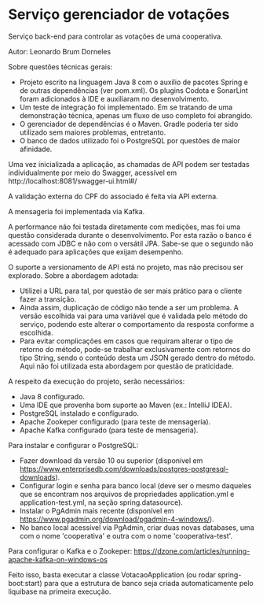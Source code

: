 # Serviço gerenciador de votações
Serviço back-end para controlar as votações de uma cooperativa.

Autor: Leonardo Brum Dorneles

Sobre questões técnicas gerais:
- Projeto escrito na linguagem Java 8 com o auxílio de pacotes Spring e de outras dependências (ver pom.xml). Os plugins Codota e SonarLint foram adicionados à IDE e auxiliaram no desenvolvimento.
- Um teste de integração foi implementado. Em se tratando de uma demonstração técnica, apenas um fluxo de uso completo foi abrangido.
- O gerenciador de dependências é o Maven. Gradle poderia ter sido utilizado sem maiores problemas, entretanto.
- O banco de dados utilizado foi o PostgreSQL por questões de maior afinidade.

Uma vez inicializada a aplicação, as chamadas de API podem ser testadas individualmente por meio do Swagger, acessível em http://localhost:8081/swagger-ui.html#/

A validação externa do CPF do associado é feita via API externa.

A mensageria foi implementada via Kafka.

A performance não foi testada diretamente com medições, mas foi uma questão considerada durante o desenvolvimento. Por esta razão o banco é acessado com JDBC e não com o versátil JPA. Sabe-se que o segundo não é adequado para aplicações que exijam desempenho.

O suporte a versionamento de API está no projeto, mas não precisou ser explorado. Sobre a abordagem adotada:
- Utilizei a URL para tal, por questão de ser mais prático para o cliente fazer a transição.
- Ainda assim, duplicação de código não tende a ser um problema. A versão escolhida vai para uma variável que é validada pelo método do serviço, podendo este alterar o comportamento da resposta conforme a escolhida.
- Para evitar complicações em casos que requiram alterar o tipo de retorno do método, pode-se trabalhar exclusivamente com retornos do tipo String, sendo o conteúdo desta um JSON gerado dentro do método. Aqui não foi utilizada esta abordagem por questão de praticidade.


A respeito da execução do projeto, serão necessários:
- Java 8 configurado.
- Uma IDE que provenha bom suporte ao Maven (ex.: IntelliJ IDEA).
- PostgreSQL instalado e configurado.
- Apache Zookeper configurado (para teste de mensageria).
- Apache Kafka configurado (para teste de mensageria).

Para instalar e configurar o PostgreSQL:
- Fazer download da versão 10 ou superior (disponível em https://www.enterprisedb.com/downloads/postgres-postgresql-downloads).
- Configurar login e senha para banco local (deve ser o mesmo daqueles que se encontram nos arquivos de propriedades application.yml e application-test.yml, na seção spring.datasource).
- Instalar o PgAdmin mais recente (disponível em https://www.pgadmin.org/download/pgadmin-4-windows/).
- No banco local acessível via PgAdmin, criar duas novas databases, uma com o nome 'cooperativa' e outra com o nome 'cooperativa-test'.

Para configurar o Kafka e o Zookeper: https://dzone.com/articles/running-apache-kafka-on-windows-os

Feito isso, basta executar a classe VotacaoApplication (ou rodar spring-boot:start) para que a estrutura de banco seja criada automaticamente pelo liquibase na primeira execução.